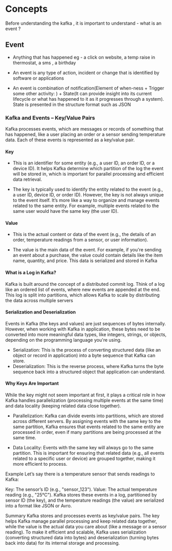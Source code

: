 

# Concepts 


Before understanding the kafka , it is important to understand - what is an event ?

## Event 

- Anything that has happened 
    eg - a click on website, a temp raise in thermostat, a sms , a birthday

- An event is any type of action, incident or change that is identified by software or applications

- An event is combination of notification(Element of when-ness + Trigger some other activity: ) + State(It can provide insight into its current lifecycle or what has happened to it as it progresses through a system). State is presented in the structure format such as JSON

### Kafka and Events – Key/Value Pairs

Kafka processes events, which are messages or records of something that has happened, like a user placing an order or a sensor sending temperature data. Each of these events is represented as a key/value pair.

#### Key

- This is an identifier for some entity (e.g., a user ID, an order ID, or a device ID). It helps Kafka determine which partition of the log the event will be stored in, which is important for parallel processing and efficient data retrieval.

- The key is typically used to identify the entity related to the event (e.g., a user ID, device ID, or order ID). However, the key is not always unique to the event itself. It’s more like a way to organize and manage events related to the same entity. For example, multiple events related to the same user would have the same key (the user ID).

#### Value

- This is the actual content or data of the event (e.g., the details of an order, temperature readings from a sensor, or user information). 

- The value is the main data of the event. For example, if you're sending an event about a purchase, the value could contain details like the item name, quantity, and price. This data is serialized and stored in Kafka

#### What is a Log in Kafka?
Kafka is built around the concept of a distributed commit log. Think of a log like an ordered list of events, where new events are appended at the end. This log is split into partitions, which allows Kafka to scale by distributing the data across multiple servers


#### Serialization and Deserialization
Events in Kafka (the keys and values) are just sequences of bytes internally. However, when working with Kafka in application, these bytes need to be converted into more meaningful data types, like integers, strings, or objects, depending on the programming language you're using.

- Serialization: This is the process of converting structured data (like an object or record in application) into a byte sequence that Kafka can store.
- Deserialization: This is the reverse process, where Kafka turns the byte sequence back into a structured object that application can understand.

#### Why Keys Are Important
While the key might not seem important at first, it plays a critical role in how Kafka handles parallelization (processing multiple events at the same time) and data locality (keeping related data close together).

- Parallelization: Kafka can divide events into partitions, which are stored across different servers. By assigning events with the same key to the same partition, Kafka ensures that events related to the same entity are processed in order, even if many partitions are being processed at the same time.

- Data Locality: Events with the same key will always go to the same partition. This is important for ensuring that related data (e.g., all events related to a specific user or device) are grouped together, making it more efficient to process.

Example
Let’s say there is a temperature sensor that sends readings to Kafka:

Key: The sensor’s ID (e.g., "sensor_123").
Value: The actual temperature reading (e.g., "25°C").
Kafka stores these events in a log, partitioned by sensor ID (the key), and the temperature readings (the value) are serialized into a format like JSON or Avro.

Summary
Kafka stores and processes events as key/value pairs. The key helps Kafka manage parallel processing and keep related data together, while the value is the actual data you care about (like a message or a sensor reading). To make it efficient and scalable, Kafka uses serialization (converting structured data into bytes) and deserialization (turning bytes back into data) for its internal storage and processing.

